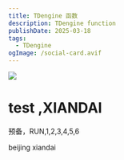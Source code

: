 ```yaml
---
title: TDengine 函数
description: TDengine function
publishDate: 2025-03-18
tags:
  - TDengine
ogImage: /social-card.avif
---
```

![](https://upld.zone.id/uploads/q1iqcpdiq/img-20171030-120559.webp)

# test ,XIANDAI

预备，RUN,1,2,3,4,5,6

beijing xiandai
